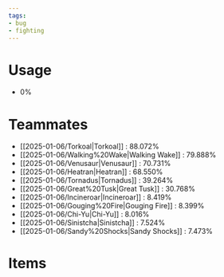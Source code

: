 ```yaml
---
tags:
- bug
- fighting
---
```

# Usage
- 0%
# Teammates
- [[2025-01-06/Torkoal|Torkoal]] : 88.072%
- [[2025-01-06/Walking%20Wake|Walking Wake]] : 79.888%
- [[2025-01-06/Venusaur|Venusaur]] : 70.731%
- [[2025-01-06/Heatran|Heatran]] : 68.550%
- [[2025-01-06/Tornadus|Tornadus]] : 39.264%
- [[2025-01-06/Great%20Tusk|Great Tusk]] : 30.768%
- [[2025-01-06/Incineroar|Incineroar]] : 8.419%
- [[2025-01-06/Gouging%20Fire|Gouging Fire]] : 8.399%
- [[2025-01-06/Chi-Yu|Chi-Yu]] : 8.016%
- [[2025-01-06/Sinistcha|Sinistcha]] : 7.524%
- [[2025-01-06/Sandy%20Shocks|Sandy Shocks]] : 7.473%
# Items